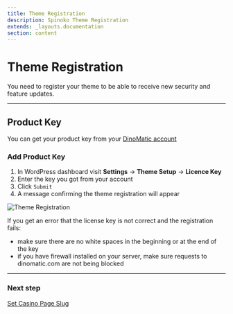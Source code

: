 ```yaml
---
title: Theme Registration
description: Spinoko Theme Registration
extends: _layouts.documentation
section: content
---
```


# Theme Registration

You need to register your theme to be able to receive new security and feature updates.

---

## Product Key

You can get your product key from your [DinoMatic account](https://dinomatic.com/account)

### Add Product Key

1. In WordPress dashboard visit **Settings** &#8594; **Theme Setup** &#8594; **Licence Key**
2. Enter the key you got from your account
3. Click `Submit`
4. A message confirming the theme registration will appear

![Theme Registration](https://media.dinomatic.com/images/docs/spinoko/spinoko-registration.png)

If you get an error that the license key is not correct and the registration fails:

- make sure there are no white spaces in the beginning or at the end of the key
- if you have firewall installed on your server, make sure requests to dinomatic.com are not being blocked

---

### Next step

[Set Casino Page Slug](/docs/spinoko/setting-casino-page-slug/)
